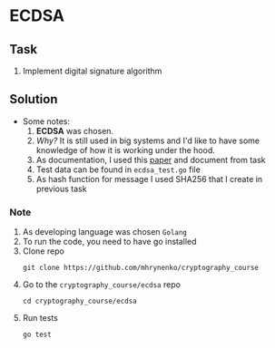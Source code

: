 # ECDSA

## Task
1. Implement digital signature algorithm

## Solution

- Some notes:
    1. <b>ECDSA</b> was chosen.
    2. <i>Why?</i> It is still used in big systems and I'd like to have some knowledge of how it
    is working under the hood.
    3. As documentation, I used this [paper](https://datatracker.ietf.org/doc/html/rfc6979#appendix-A.2.5) 
    and document from task
    4. Test data can be found in `ecdsa_test.go` file
    5. As hash function for message I used SHA256 that I create in previous task



### Note
1. As developing language was chosen `Golang`
2. To run the code, you need to have go installed
3. Clone repo
    ```shell
    git clone https://github.com/mhrynenko/cryptography_course
    ```
4. Go to the `cryptography_course/ecdsa` repo
    ```shell
    cd cryptography_course/ecdsa
    ```
5. Run tests
    ```shell
    go test
    ```
